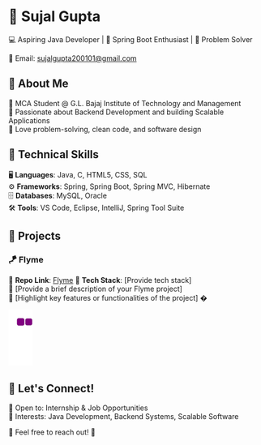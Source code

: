 # 📌 Sujal Gupta

💻 Aspiring Java Developer | 🚀 Spring Boot Enthusiast | 🎯 Problem Solver

📧 Email: sujalgupta200101@gmail.com

## 🚀 About Me
🔹 MCA Student @ G.L. Bajaj Institute of Technology and Management  
🔹 Passionate about Backend Development and building Scalable Applications  
🔹 Love problem-solving, clean code, and software design  

## 🔧 Technical Skills
🖥️ **Languages**: Java, C, HTML5, CSS, SQL  
⚙️ **Frameworks**: Spring, Spring Boot, Spring MVC, Hibernate  
🗄️ **Databases**: MySQL, Oracle  
🛠️ **Tools**: VS Code, Eclipse, IntelliJ, Spring Tool Suite  

## 💼 Projects
### 🪁 Flyme
🔹 **Repo Link**: [Flyme](https://github.com/sujalgupta0111/flyme)
🔹 **Tech Stack**: [Provide tech stack]  
🔹 [Provide a brief description of your Flyme project]  
🔹 [Highlight key features or functionalities of the project]  �



![snake gif](https://github.com/sujalgupta0111/sujalgupta0111/blob/output/github-contribution-grid-snake.gif)


## 🤝 Let's Connect!
🔹 Open to: Internship & Job Opportunities  
🔹 Interests: Java Development, Backend Systems, Scalable Software  

💬 Feel free to reach out! 🚀  
